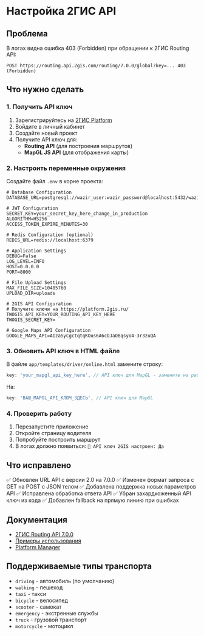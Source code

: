 # Настройка 2ГИС API

## Проблема
В логах видна ошибка 403 (Forbidden) при обращении к 2ГИС Routing API:
```
POST https://routing.api.2gis.com/routing/7.0.0/global?key=... 403 (Forbidden)
```

## Что нужно сделать

### 1. Получить API ключ

1. Зарегистрируйтесь на [2ГИС Platform](https://platform.2gis.ru/)
2. Войдите в личный кабинет
3. Создайте новый проект
4. Получите API ключ для:
   - **Routing API** (для построения маршрутов)
   - **MapGL JS API** (для отображения карты)

### 2. Настроить переменные окружения

Создайте файл `.env` в корне проекта:

```env
# Database Configuration
DATABASE_URL=postgresql://wazir_user:wazir_password@localhost:5432/wazir_db

# JWT Configuration
SECRET_KEY=your_secret_key_here_change_in_production
ALGORITHM=HS256
ACCESS_TOKEN_EXPIRE_MINUTES=30

# Redis Configuration (optional)
REDIS_URL=redis://localhost:6379

# Application Settings
DEBUG=False
LOG_LEVEL=INFO
HOST=0.0.0.0
PORT=8000

# File Upload Settings
MAX_FILE_SIZE=10485760
UPLOAD_DIR=uploads

# 2GIS API Configuration
# Получите ключи на https://platform.2gis.ru/
TWOGIS_API_KEY=YOUR_ROUTING_API_KEY_HERE
TWOGIS_SECRET_KEY=

# Google Maps API Configuration  
GOOGLE_MAPS_API=AIzaSyCgctqtqKOus6A6cDJaOBqsyo4-3r3zuQA
```

### 3. Обновить API ключ в HTML файле

В файле `app/templates/driver/online.html` замените строку:

```javascript
key: 'your_mapgl_api_key_here', // API ключ для MapGL - замените на рабочий ключ
```

На:

```javascript
key: 'ВАШ_MAPGL_API_КЛЮЧ_ЗДЕСЬ', // API ключ для MapGL
```

### 4. Проверить работу

1. Перезапустите приложение
2. Откройте страницу водителя
3. Попробуйте построить маршрут
4. В логах должно появиться: `🔑 API ключ 2GIS настроен: Да`

## Что исправлено

✅ Обновлен URL API с версии 2.0 на 7.0.0
✅ Изменен формат запроса с GET на POST с JSON телом
✅ Добавлена поддержка новых параметров API
✅ Исправлена обработка ответа API
✅ Убран захардкоженный API ключ из кода
✅ Добавлен fallback на прямую линию при ошибках

## Документация

- [2ГИС Routing API 7.0.0](https://docs.2gis.com/ru/api/navigation/routing/overview)
- [Примеры использования](https://docs.2gis.com/ru/api/navigation/routing/examples)
- [Platform Manager](https://platform.2gis.ru/playground/routing)

## Поддерживаемые типы транспорта

- `driving` - автомобиль (по умолчанию)
- `walking` - пешеход
- `taxi` - такси
- `bicycle` - велосипед
- `scooter` - самокат
- `emergency` - экстренные службы
- `truck` - грузовой транспорт
- `motorcycle` - мотоцикл
